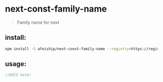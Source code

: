 # next-const-family-name
> Family name for next

## install:
```bash
npm install -S afeiship/next-const-family-name --registry=https://registry.npm.taobao.org
```

## usage:
```js
//DOCS here!
```
